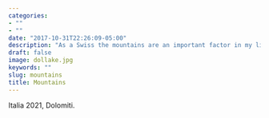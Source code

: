 ```yaml
---
categories:
- ""
- ""
date: "2017-10-31T22:26:09-05:00"
description: "As a Swiss the mountains are an important factor in my life. Whether it is for hiking, skiing, snowboarding or just to enjoy the fresh air."
draft: false
image: dollake.jpg
keywords: ""
slug: mountains
title: Mountains
---
```


Italia 2021, Dolomiti.